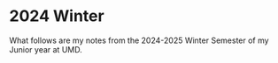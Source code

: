 # 2024 Winter

What follows are my notes from the 2024-2025 Winter Semester of my Junior year at UMD.

